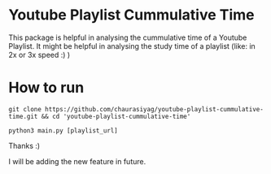 # Youtube Playlist Cummulative Time

This package is helpful in analysing the cummulative time of a Youtube Playlist. It might be helpful in analysing the study time of a playlist (like: in 2x or 3x speed :) )

# How to run

```
git clone https://github.com/chaurasiyag/youtube-playlist-cummulative-time.git && cd 'youtube-playlist-cummulative-time'
```

```
python3 main.py [playlist_url]
```

Thanks :)



I will be adding the new feature in future.
